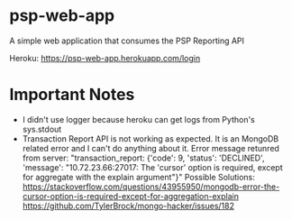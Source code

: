 # psp-web-app

A simple web application that consumes the PSP Reporting API

Heroku: https://psp-web-app.herokuapp.com/login

# Important Notes

- I didn't use logger because heroku can get logs from Python's sys.stdout
- Transaction Report API is not working as expected. It is an MongoDB related error and I can't do anything about it.
  Error message retunred from server: "transaction_report: {'code': 9, 'status': 'DECLINED', 'message': "10.72.23.66:27017: The 'cursor' option is required, except for aggregate with the explain argument"}"
  Possible Solutions:
  https://stackoverflow.com/questions/43955950/mongodb-error-the-cursor-option-is-required-except-for-aggregation-explain
  https://github.com/TylerBrock/mongo-hacker/issues/182
